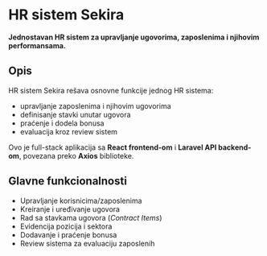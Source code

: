 # HR sistem Sekira

**Jednostavan HR sistem za upravljanje ugovorima, zaposlenima i njihovim performansama.**

## Opis
HR sistem Sekira rešava osnovne funkcije jednog HR sistema:
- upravljanje zaposlenima i njihovim ugovorima  
- definisanje stavki unutar ugovora  
- praćenje i dodela bonusa  
- evaluacija kroz review sistem  

Ovo je full-stack aplikacija sa **React frontend-om** i **Laravel API backend-om**, povezana preko **Axios** biblioteke.  

## Glavne funkcionalnosti
- Upravljanje korisnicima/zaposlenima  
- Kreiranje i uređivanje ugovora  
- Rad sa stavkama ugovora (*Contract Items*)  
- Evidencija pozicija i sektora  
- Dodavanje i praćenje bonusa  
- Review sistema za evaluaciju zaposlenih  
